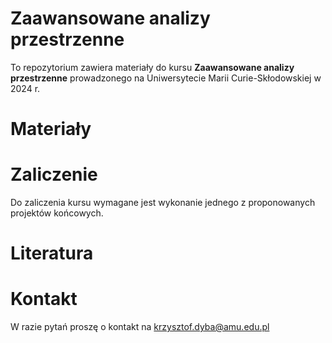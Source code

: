 # Zaawansowane analizy przestrzenne

To repozytorium zawiera materiały do kursu **Zaawansowane analizy przestrzenne** prowadzonego na
Uniwersytecie Marii Curie-Skłodowskiej w 2024 r.

# Materiały

# Zaliczenie

Do zaliczenia kursu wymagane jest wykonanie jednego z proponowanych projektów końcowych.

# Literatura

# Kontakt

W razie pytań proszę o kontakt na krzysztof.dyba@amu.edu.pl
